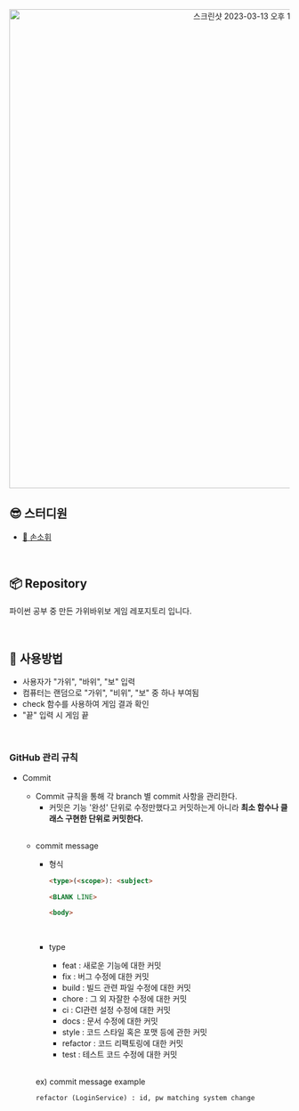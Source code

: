 <div align="center">
  <img width="861" alt="스크린샷 2023-03-13 오후 1 53 27" src="https://user-images.githubusercontent.com/106949598/224611278-ac9289fc-ca0e-41e4-9f02-98e2d54000ea.png">
  
<br>

	
</div>

## 😎 스터디원
- [🫠 손소휘](https://github.com/Sohwi-Son) 

<br>

## 📦 Repository
파이썬 공부 중 만든 가위바위보 게임 레포지토리 입니다.

<br>

## 🎲  사용방법

- 사용자가 "가위", "바위", "보" 입력
- 컴퓨터는 랜덤으로 "가위", "비위", "보" 중 하나 부여됨
- check 함수를 사용하여 게임 결과 확인
- "끝" 입력 시 게임 끝

<br>

### GitHub 관리 규칙

- Commit
    - Commit 규칙을 통해 각 branch 별 commit 사항을 관리한다.
        - 커밋은 기능 '완성' 단위로  수정만했다고 커밋하는게 아니라  **최소 함수나 클래스 구현한 단위로 커밋한다.**

    <br>
    
    - commit message
        - 형식
            
            ```markdown
            <type>(<scope>): <subject>          
            
            <BLANK LINE>
            
            <body>
            ```
            
            <br>
            
        - type
            - feat : 새로운 기능에 대한 커밋
            - fix : 버그 수정에 대한 커밋
            - build : 빌드 관련 파일 수정에 대한 커밋
            - chore : 그 외 자잘한 수정에 대한 커밋
            - ci : CI관련 설정 수정에 대한 커밋
            - docs : 문서 수정에 대한 커밋
            - style : 코드 스타일 혹은 포맷 등에 관한 커밋
            - refactor :  코드 리팩토링에 대한 커밋
            - test : 테스트 코드 수정에 대한 커밋
        
        <br>
        
        ex) commit message example
        
        `refactor (LoginService) : id, pw matching system change`



<br>
